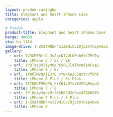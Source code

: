 ```yaml
---
layout: produk-casinghp
title: Elephant and heart iPhone Case
categories: apple

# Produk
product-title: Elephant and heart iPhone Case
harga: 90000
sku: hn-1184
image-drive: 1-ZXdlW0bF4oI2BHiCv1Oj32mYkzp4dwa
gallery:
  - url: 1V9GMFBttC-Jy2qcKJVULKPib0Yi7MYIg
    title: iPhone 5 / 5s / SE
  - url: 1POTsg8Riiym0qPsSPGJldThvNds0FxaS
    title: iPhone 6 / 6s
  - url: 1tWklM2QXjZ3rB_4YBkXW2uSQ5tcJfDhb
    title: iPhone 6 Plus / 6s Plus
  - url: 1E7D6UP9kUPb_krK61vDYvi83FVq9egud
    title: iPhone 7 / 8
  - url: 1P-DuiyVqn4Mr2YSR82NZu9xz4T5D08T6
    title: iPhone 7 Plus / 8 Plus
  - url: 1-ZXdlW0bF4oI2BHiCv1Oj32mYkzp4dwa
    title: iPhone X
---
```

